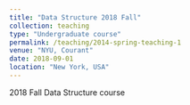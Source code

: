 ```yaml
---
title: "Data Structure 2018 Fall"
collection: teaching
type: "Undergraduate course"
permalink: /teaching/2014-spring-teaching-1
venue: "NYU, Courant"
date: 2018-09-01
location: "New York, USA"
---
```


2018 Fall Data Structure course 

